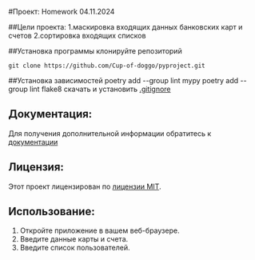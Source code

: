 #Проект: Homework 04.11.2024

##Цели проекта:
1.маскировка входящих данных банковских карт и счетов
2.сортировка входящих списков 

##Установка программы
клонируйте репозиторий
```
git clone https://github.com/Cup-of-doggo/pyproject.git
```

##Установка зависимостей
poetry add --group lint mypy
poetry add --group lint flake8
скачать и установить [.gitignore](https://github.com/github/gitignore/blob/main/Python.gitignore)

## Документация:
Для получения дополнительной информации обратитесь к [документации](docs/README.md)

## Лицензия:
Этот проект лицензирован по [лицензии MIT](LICENSE).

## Использование:
1. Откройте приложение в вашем веб-браузере.
2. Введите данные карты и счета.
3. Введите список пользователей.
